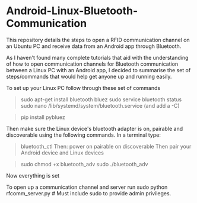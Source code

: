 # Android-Linux-Bluetooth-Communication
This repository details the steps to open a RFID communication channel on an Ubuntu PC and receive data from an Android app through Bluetooth.

As I haven't found many complete tutorials that aid with the understanding of how to open communication channels for Bluetooth communication between a Linux PC with an Android app, I decided to summarise the set of steps/commands that would help get anyone up and running easily.

To set up your Linux PC follow through these set of commands

> sudo apt-get install bluetooth bluez
> sudo service bluetooth status
> sudo nano /lib/systemd/system/bluetooth.service (and add a -C)

> pip install pybluez 

Then make sure the Linux device's bluetooth adapter is on, pairable and discoverable using the following commands.
In a terminal type:
> bluetooth_ctl
Then:
> power on
> pairable on
> discoverable
Then pair your Android device and Linux devices

> sudo chmod +x bluetooth_adv
> sudo ./bluetooth_adv

Now everything is set

To open up a communication channel and server run
sudo python rfcomm_server.py # Must include sudo to provide admin privileges.
